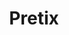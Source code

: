 ---
draft: false
title: Pretix
content:
  id: pretix
  name: Pretix
  logo: /images/applications/crm-erp/pretix/logo.png
  website: https://pretix.eu/about/en/
  iframe_website: /website-iframe/applications/crm-erp/pretix
  dashboardImage: /images/applications/crm-erp/pretix/screenshot-1.png
  short_description: Ticket shop application for conferences, festivals, concerts, tech events, shows, exhibitions, workshops, bar camps, etc.
  description: Ticket shop application for conferences, festivals, concerts, tech events, shows, exhibitions, workshops, bar camps, etc.
  features:
    - title: Ticket shop
      description: Customizable user experience, Flexible product structures, User-friendly seating plans, Embeddable into your website, Customer accounts and memberships, and Automated waiting list.
    - title: Marketing
      description: Voucher system, E-mail communication, Campaign & affiliate tracking, Resellers & ticket outlets,
    - title: Payment features & integrations
      description: Invoicing and Payment integration with Stripe, PayPal, and Bank.
    - title: Administrative
      description: Statistics & event-spanning reports, Team permissions, Data export and API, and Notifications.
  screenshots:
    - /images/applications/crm-erp/pretix/screenshot-1.png
    - /images/applications/crm-erp/pretix/screenshot-2.png
---